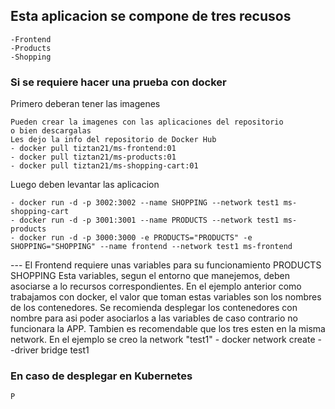 ## Esta aplicacion se compone de tres recusos
    -Frontend
    -Products
    -Shopping

 ### Si se requiere hacer una prueba con docker

Primero deberan tener las imagenes

    Pueden crear la imagenes con las aplicaciones del repositorio
    o bien descargalas
    Les dejo la info del repositorio de Docker Hub
    - docker pull tiztan21/ms-frontend:01
    - docker pull tiztan21/ms-products:01
    - docker pull tiztan21/ms-shopping-cart:01

Luego deben levantar las aplicacion

    - docker run -d -p 3002:3002 --name SHOPPING --network test1 ms-shopping-cart
    - docker run -d -p 3001:3001 --name PRODUCTS --network test1 ms-products 
    - docker run -d -p 3000:3000 -e PRODUCTS="PRODUCTS" -e SHOPPING="SHOPPING" --name frontend --network test1 ms-frontend

--- El Frontend requiere unas variables para su funcionamiento
        PRODUCTS
        SHOPPING
    Esta variables, segun el entorno que manejemos, deben asociarse a lo recursos correspondientes.
    En el ejemplo anterior como trabajamos con docker, el valor que toman estas variables son los nombres de los contenedores. Se recomienda desplegar los contenedores con nombre para asi poder asociarlos a las variables de caso contrario no funcionara la APP.
    Tambien es recomendable que los tres esten en la misma network. En el ejemplo se creo la network "test1"
        -  docker network create --driver bridge test1

### En caso de desplegar en Kubernetes

    P



